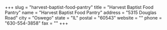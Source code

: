 +++
slug = "harvest-baptist-food-pantry"
title = "Harvest Baptist Food Pantry"
name = "Harvest Baptist Food Pantry"
address = "5315 Douglas Road"
city = "Oswego"
state = "IL"
postal = "60543"
website = ""
phone = "630-554-3858"
fax = ""
+++
